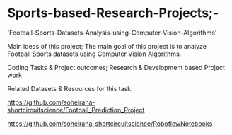 # Sports-based-Research-Projects;-

'Football-Sports-Datasets-Analysis-using-Computer-Vision-Algorithms'

 Main ideas of this project; The main goal of this project is to analyze Football Sports datasets using Computer Vision Algorithms.

 Coding Tasks & Project outcomes; Research & Development based Project work


 Related Datasets & Resources for this task:
 
 https://github.com/sohelrana-shortcircuitscience/Football_Prediction_Project

https://github.com/sohelrana-shortcircuitscience/RoboflowNotebooks
